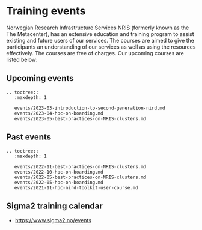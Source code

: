 # Training events

Norwegian Research Infrastructure Services NRIS (formerly known as the
The Metacenter), has an extensive education and training program to assist existing
and future users of our services. The courses are aimed to give the participants
an understanding of our services as well as using the resources effectively.
The courses are free of charges. Our upcoming courses are listed below:

## Upcoming events
```{eval-rst}
.. toctree::
   :maxdepth: 1

   events/2023-03-introduction-to-second-generation-nird.md
   events/2023-04-hpc-on-boarding.md
   events/2023-05-best-practices-on-NRIS-clusters.md
```

## Past events
```{eval-rst}
.. toctree::
   :maxdepth: 1
   
   events/2022-11-best-practices-on-NRIS-clusters.md
   events/2022-10-hpc-on-boarding.md
   events/2022-05-best-practices-on-NRIS-clusters.md
   events/2022-05-hpc-on-boarding.md
   events/2021-11-hpc-nird-toolkit-user-course.md
```


## Sigma2 training calendar

- <https://www.sigma2.no/events>
